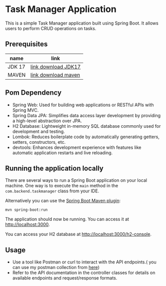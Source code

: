 # Task Manager Application

This is a simple Task Manager application built using Spring Boot. It allows users to perform CRUD operations on tasks.

## Prerequisites

| name   | link                                                                                                |
|--------|-----------------------------------------------------------------------------------------------------|
| JDK 17 | [link download JDK17](https://www.oracle.com/java/technologies/javase/jdk17-archive-downloads.html) |
| MAVEN  | [link download maven](https://maven.apache.org/download.cgi)                                        |

## Pom Dependency

- Spring Web: Used for building web applications or RESTful APIs with Spring MVC.
- Spring Data JPA: Simplifies data access layer development by providing a high-level abstraction over JPA.
- H2 Database: Lightweight in-memory SQL database commonly used for development and testing.
- Lombok: Reduces boilerplate code by automatically generating getters, setters, constructors, etc.
- devtools: Enhances development experience with features like automatic application restarts and live reloading.

## Running the application locally

There are several ways to run a Spring Boot application on your local machine. One way is to execute the `main` method in the `com.backend.taskmanager` class from your IDE.

Alternatively you can use the [Spring Boot Maven plugin](https://docs.spring.io/spring-boot/docs/current/reference/html/build-tool-plugins-maven-plugin.html):

```shell
mvn spring-boot:run
```

The application should now be running. You can access it at [http://localhost:3000](http://localhost:3000).

You can access your H2 database at [http://localhost:3000/h2-console](http://localhost:3000/h2-console).

## Usage

- Use a tool like Postman or curl to interact with the API endpoints.( you can use my postman collection from [here](https://www.postman.com/yessinebj/workspace/task-manager/collection/13471337-4e21325e-05db-4a49-8a19-518609d98e49?action=share&creator=13471337))
- Refer to the API documentation in the controller classes for details on available endpoints and request/response formats.
